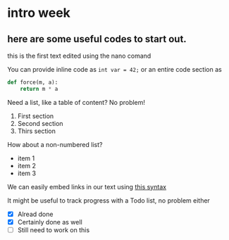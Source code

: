 # intro week 
## here are some useful codes to start out. 

this is the first text edited using the nano comand


You can provide inline code as `int var = 42;` or an entire code section as

```python
def force(m, a):
    return m * a
```

Need a list, like a table of content? No problem!

1. First section
2. Second section
3. Thirs section

How about a non-numbered list?

- item 1
- item 2
- item 3

We can easily embed links in our text using [this syntax](https://www.google.com)

It might be useful to track progress with a Todo list, no problem either

- [x] Alread done
- [x] Certainly done as well
- [ ] Still need to work on this
